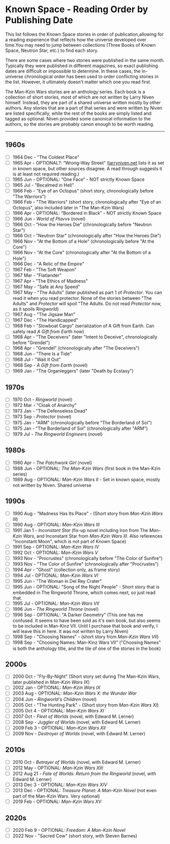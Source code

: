 # Known Space - Reading Order by Publishing Date

This list follows the Known Space stories in order of publication,allowing for a reading
experience that reflects how the universe developed over time.You may need to jump between
collections (Three Books of Known Space, Neutron Star, etc.) to find each story.

There are some cases where two stories were published in the same month. Typically they
were published in different magazines, so exact publishing dates are difficult or
impossible to determine. In these cases, the in-universe chronological order has been
used to order conflicting stories in the list. However, it ultimately doesn't matter
which one you read first.

The Man-Kzin Wars stories are an anthology series. Each book is a collection of short stories,
most of which are not written by Larry Niven himself. Instead, they are part of a shared
universe written mostly by other authors. Any stories that are a part of that series and
were written by Niven are listed specifically, while the rest of the books are simply listed
and tagged as optional. Niven provided some canonical information to the authors, so the
stories are probably canon enough to be worth reading.

________________________________________________________

## 1960s

- [ ] 1964 Dec - "The Coldest Place"
- [ ] 1965 Apr -  OPTIONAL?: “Wrong-Way Street” ([larryniven.net](https://larryniven.net/?q=bibliographic-reference/wrong-way-street) lists it as set in known space, but other sources disagree. A read through suggests it is at least not required reading.)
- [ ] 1965 Jun - OPTIONAL: “One Face” - NOT strictly Known Space
- [ ] 1965 Jul - "Becalmed in Hell"
- [ ] 1966 Feb - "Eye of an Octopus" (short story, chronologically before "The Warriors")
- [ ] 1966 Feb - "The Warriors" (short story, chronologically after "Eye of an Octopus", also included later in "The Man-Kzin Wars)
- [ ] 1966 Apr - OPTIONAL: “Bordered in Black” - NOT strictly Known Space
- [ ] 1966 Jun - *World of Ptavvs* (novel)
- [ ] 1966 Oct - "How the Heroes Die" (chronologically before "Neutron Star")
- [ ] 1966 Oct - "Neutron Star" (chronologically after "How the Heroes Die")
- [ ] 1966 Nov - "At the Bottom of a Hole" (chronologically before "At the Core")
- [ ] 1966 Nov - "At the Core" (chronologically after "At the Bottom of a Hole")
- [ ] 1966 Dec - "A Relic of the Empire"
- [ ] 1967 Feb - "The Soft Weapon"
- [ ] 1967 Mar - "Flatlander"
- [ ] 1967 Apr - "The Ethics of Madness"
- [ ] 1967 May - "Safe at Any Speed"
- [ ] 1967 May - "The Adults" (later published as part 1 of *Protector*. You can read it when you read protector. None of the stories between "The Adults" and *Protector* will spoil "The Adults. Do not read *Protector* now, as it spoils *Ringworld*)
- [ ] 1967 Aug - "The Jigsaw Man"
- [ ] 1967 Dec - "The Handicapped"
- [ ] 1968 Feb - "Slowboat Cargo" (serialization of A Gift from Earth. Can safely read *A Gift from Earth* now)
- [ ] 1968 Apr - "The Deceivers" (later "Intent to Deceive", chronologically before "Grendel")
- [ ] 1968 Apr - "Grendel" (chronologically after "The Deceivers")
- [ ] 1968 Jun - "There Is a Tide"
- [ ] 1968 Jul - "Wait It Out"
- [ ] 1968 Sep - *A Gift from Earth* (novel)
- [ ] 1969 Jan - "The Organleggers" (later "Death by Ecstasy")

## 1970s

- [ ] 1970 Oct - *Ringworld* (novel)
- [ ] 1972 Mar - "Cloak of Anarchy"
- [ ] 1973 Jan - "The Defenseless Dead"
- [ ] 1973 Sep - *Protector* (novel)
- [ ] 1975 Jan - "ARM" (chronologically before "The Borderland of Sol")
- [ ] 1975 Jan - "The Borderland of Sol" (chronologically after "ARM")
- [ ] 1979 Jul - *The Ringworld Engineers* (novel)

## 1980s

- [ ] 1980 Apr - *The Patchwork Girl* (novel)
- [ ] 1988 Jun - OPTIONAL: *The Man-Kzin Wars* (first book in the Man-Kzin series)
- [ ] 1989 Aug - OPTIONAL: *Man-Kzin Wars II* - Set in known space, mostly not written by Niven. Shared universe

## 1990s

- [ ] 1990 Aug - "Madness Has Its Place" - (Short story from *Man-Kzin Wars III*)
- [ ] 1990 Aug - OPTIONAL: *Man-Kzin Wars III*
- [ ] 1991 Jan 1 - *Inconstant Star* (fix-up novel including Iron from The *Man-Kzin Wars*, and Inconstant Star from *Man-Kzin Wars III*. Also references "Inconstant Moon", which is not part of Known Space)
- [ ] 1991 Sep - OPTIONAL: *Man-Kzin Wars IV*
- [ ] 1992 Oct - OPTIONAL: *Man-Kzin Wars V*
- [ ] 1993 Nov - "Procrustes" (chronologically before "The Color of Sunfire")
- [ ] 1993 Nov - "The Color of Sunfire" (chronologically after "Procrustes")
- [ ] 1994 Apr - "Ghost" (collection only, as frame story)
- [ ] 1994 Jul - OPTIONAL: *Man-Kzin Wars VI*
- [ ] 1995 Jun - "The Woman in Del Rey Crater"
- [ ] 1995 Jun - OPTIONAL: "Song of the Night People" - Short story that is embedded in The Ringworld Throne, which comes next, so just read that.
- [ ] 1995 Jul - OPTIONAL: *Man-Kzin Wars VII*
- [ ] 1996 Jun - *The Ringworld Throne* (novel)
- [ ] 1996 Sep - OPTIONAL: "A Darker Geometry" (This one has me confused. It seems to have been sold as it's own book, but also seems to be included in Man-Kinz VII. Until I purchase that book and verify, I will leave this in here. It was not written by Larry Niven)
- [ ] 1998 Sep - "Choosing Names" - (short story from *Man-Kzin Wars VII*)
- [ ] 1998 Sep - "Choosing Names: Man-Kinz Wars VII" ("Choosing Names" is both the anthology title, and the tile of one of the stories in the book)

## 2000s

- [ ] 2000 Oct - "Fly-By-Night" (Short story set during The Man-Kzin Wars, later published in *Man-Kzin Wars IX*)
- [ ] 2002 Jan - OPTIONAL: *Man-Kzin Wars IX*
- [ ] 2003 Aug - OPTIONAL: *Man-Kzin Wars X: the Wunder War*
- [ ] 2004 Jun - *Ringworld's Children* (novel)
- [ ] 2005 Oct - "The Hunting Park" - (Short story from *Man-Kzin Wars XI*)
- [ ] 2005 Oct 4 - OPTIONAL: *Man-Kzin Wars XI*
- [ ] 2007 Oct - *Fleet of Worlds* (novel, with Edward M. Lerner)
- [ ] 2008 Sep - *Juggler of Worlds* (novel, with Edward M. Lerner)
- [ ] 2009 Feb 3 - OPTIONAL: *Man-Kzin Wars XII*
- [ ] 2009 Nov - *Destroyer of Worlds* (novel, with Edward M. Lerner)

## 2010s

- [ ] 2010 Oct - *Betrayer of Worlds* (novel, with Edward M. Lerner)
- [ ] 2012 May - OPTIONAL: *Man-Kzin Wars XIII*
- [ ] 2012 Aug 21 - *Fate of Worlds: Return from the Ringworld* (novel, with Edward M. Lerner)
- [ ] 2013 Dec 3 - OPTIONAL: *Man-Kzin Wars XIV*
- [ ] 2013 Dec - OPTIONAL: *Treasure Planet: A Man-Kzin Novel* (not even part of the Man-Kzin Wars. Very optional)
- [ ] 2019 Feb - OPTIONAL: *Man-Kzin Wars XV*

## 2020s

- [ ] 2020 Feb 9 - OPTIONAL: *Freedom: A Man-Kzin Novel*
- [ ] 2022 Nov - "Sacred Cow" (short story, with Steven Barnes)
